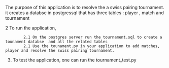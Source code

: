 
The purpose of this application is to resolve the a swiss pairing tournament. it creates a databse in postgressql
that has three tables : player , match and tournament 


2 To run the application, 
	
			2.1 On the postgres server run the tournament.sql to create a tounament databse  and all the related tables
			2.1 Use the tounament.py in your application to add matches, player and resolve the swiss pairing tournament.


3. To test the application, one can run the tournament_test.py 

